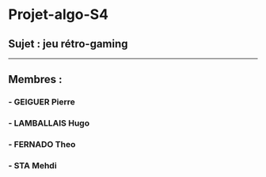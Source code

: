 # Projet-algo-S4
## Sujet : jeu rétro-gaming
---
## Membres :
### - GEIGUER Pierre
### - LAMBALLAIS Hugo
### - FERNADO Theo
### - STA Mehdi
